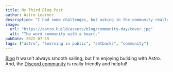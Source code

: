 ```yaml
---
title: My Third Blog Post
author: Astro Learner
description: "I had some challenges, but asking in the community really helped!"
image:
  url: "https://astro.build/assets/blog/community-day/cover.jpg"
  alt: "The word community with a heart."
pubDate: 2022-07-15
tags: ["astro", "learning in public", "setbacks", "community"]
---
```

<a href="/blog/">Blog</a>
It wasn't always smooth sailing, but I'm enjoying building with Astro. And, the [Discord community](https://astro.build/chat) is really friendly and helpful!
